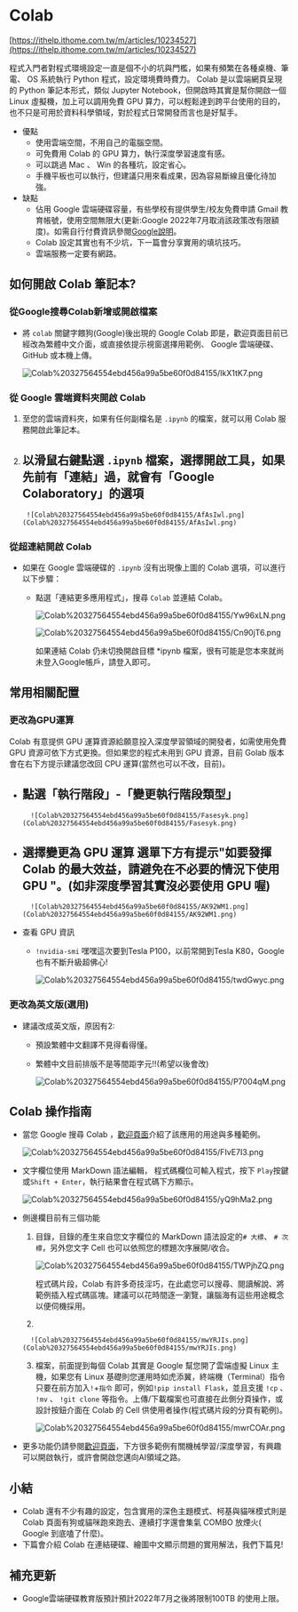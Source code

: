 # Colab

[https://ithelp.ithome.com.tw/m/articles/10234527](https://ithelp.ithome.com.tw/m/articles/10234527)

程式入門者對程式環境設定一直是個不小的坑與門檻，如果有頻繁在各種桌機、筆電、 OS 系統執行 Python 程式，設定環境費時費力。 Colab 是以雲端網頁呈現的 Python 筆記本形式，類似 Jupyter Notebook，但開啟時其實是幫你開啟一個 Linux 虛擬機，加上可以調用免費 GPU 算力，可以輕鬆達到跨平台使用的目的，也不只是可用於資料科學領域，對於程式日常開發而言也是好幫手。

- 優點
    - 使用雲端空間，不用自己的電腦空間。
    - 可免費用 Colab 的 GPU 算力，執行深度學習速度有感。
    - 可以跳過 Mac 、 Win 的各種坑，設定省心。
    - 手機平板也可以執行，但建議只用來看成果，因為容易斷線且優化待加強。
- 缺點
    - 佔用 Google 雲端硬碟容量，有些學校有提供學生/校友免費申請 Gmail 教育帳號，使用空間無限大(更新:Google 2022年7月取消該政策改有限額度)。如需自行付費資訊參閱[Google說明](https://one.google.com/about)。
    - Colab 設定其實也有不少坑，下一篇會分享實用的填坑技巧。
    - 雲端服務一定要有網路。

## 如何開啟 Colab 筆記本?

### 從Google搜尋Colab新增或開啟檔案

- 將 `colab` 關鍵字餵狗(Google)後出現的 Google Colab 即是，歡迎頁面目前已經改為繁體中文介面，或直接依提示視窗選擇用範例、 Google 雲端硬碟、 GitHub 或本機上傳。
    
    ![Colab%20327564554ebd456a99a5be60f0d84155/IkX1tK7.png](Colab%20327564554ebd456a99a5be60f0d84155/IkX1tK7.png)
    

### 從 Google 雲端資料夾開啟 Colab

1. 至您的雲端資料夾，如果有任何副檔名是 `.ipynb` 的檔案，就可以用 Colab 服務開啟此筆記本。
2. 以滑鼠右鍵點選 `.ipynb` 檔案，選擇開啟工具，如果先前有「連結」過，就會有「Google Colaboratory」的選項 
    - 
        
        ![Colab%20327564554ebd456a99a5be60f0d84155/AfAsIwl.png](Colab%20327564554ebd456a99a5be60f0d84155/AfAsIwl.png)
        

### 從超連結開啟 Colab

- 如果在 Google 雲端硬碟的 `.ipynb` 沒有出現像上圖的 Colab 選項，可以進行以下步驟：
    - 點選「連結更多應用程式」，搜尋 `Colab` 並連結 Colab。
        
        ![Colab%20327564554ebd456a99a5be60f0d84155/Yw96xLN.png](Colab%20327564554ebd456a99a5be60f0d84155/Yw96xLN.png)
        
        ![Colab%20327564554ebd456a99a5be60f0d84155/Cn90jT6.png](Colab%20327564554ebd456a99a5be60f0d84155/Cn90jT6.png)
        
        如果連結 Colab 仍未切換開啟目標 *ipynb 檔案，很有可能是您本來就尚未登入Google帳戶，請登入即可。
        

## 常用相關配置

### 更改為GPU運算

Colab 有意提供 GPU 運算資源給願意投入深度學習領域的開發者，如需使用免費 GPU 資源可依下方式更換。但如果您的程式未用到 GPU 資源，目前 Golab 版本會在右下方提示建議您改回 CPU 運算(當然也可以不改，目前)。

- 點選「執行階段」-「變更執行階段類型」
    - 
        
        ![Colab%20327564554ebd456a99a5be60f0d84155/Fasesyk.png](Colab%20327564554ebd456a99a5be60f0d84155/Fasesyk.png)
        
- 選擇變更為 GPU 運算 選單下方有提示"如要發揮 Colab 的最大效益，請避免在不必要的情況下使用 GPU "。(如非深度學習其實沒必要使用 GPU 喔)
    - 
        
        ![Colab%20327564554ebd456a99a5be60f0d84155/AK92WM1.png](Colab%20327564554ebd456a99a5be60f0d84155/AK92WM1.png)
        
- 查看 GPU 資訊
    - `!nvidia-smi` 嘿嘿這次要到Tesla P100，以前常開到Tesla K80，Google也有不斷升級超佛心!
        
        ![Colab%20327564554ebd456a99a5be60f0d84155/twdGwyc.png](Colab%20327564554ebd456a99a5be60f0d84155/twdGwyc.png)
        

### 更改為英文版(選用)

- 建議改成英文版，原因有2:
    - 預設繁體中文翻譯不見得看得懂。
    - 繁體中文目前排版不是等間距字元!!(希望以後會改)
        
        ![Colab%20327564554ebd456a99a5be60f0d84155/P7004qM.png](Colab%20327564554ebd456a99a5be60f0d84155/P7004qM.png)
        

## Colab 操作指南

- 當您 Google 搜尋 Colab ，[歡迎頁面](https://colab.research.google.com/notebooks/intro.ipynb)介紹了該應用的用途與多種範例。
    
    ![Colab%20327564554ebd456a99a5be60f0d84155/FIvE7I3.png](Colab%20327564554ebd456a99a5be60f0d84155/FIvE7I3.png)
    
- 文字欄位使用 MarkDown 語法編輯， 程式碼欄位可輸入程式，按下 `Play`按鍵或`Shift + Enter`，執行結果會在程式碼下方顯示。
    
    ![Colab%20327564554ebd456a99a5be60f0d84155/yQ9hMa2.png](Colab%20327564554ebd456a99a5be60f0d84155/yQ9hMa2.png)
    
- 側邊欄目前有三個功能
    1. 目錄，目錄的產生來自您文字欄位的 MarkDown 語法設定的`# 大標`、 `# 次標`，另外您文字 Cell 也可以依照您的標題次序展開/收合。 
        
        ![Colab%20327564554ebd456a99a5be60f0d84155/TWPjhZQ.png](Colab%20327564554ebd456a99a5be60f0d84155/TWPjhZQ.png)
        
        程式碼片段，Colab 有許多奇技淫巧，在此處您可以搜尋、閱讀解說、將範例插入程式碼區塊。建議可以花時間逐一瀏覽，讓腦海有這些用途概念以便伺機採用。
        
    2. 
        
        ![Colab%20327564554ebd456a99a5be60f0d84155/mwYRJIs.png](Colab%20327564554ebd456a99a5be60f0d84155/mwYRJIs.png)
        
    3. 檔案，前面提到每個 Colab 其實是 Google 幫您開了雲端虛擬 Linux 主機，如果您有 Linux 基礎則您運用時如虎添翼，終端機（Terminal）指令只要在前方加入`!`+`指令` 即可，例如`!pip install Flask`，並且支援 `!cp` 、 `!mv` 、 `!git clone` 等指令。上傳/下載檔案也可直接在此側分頁操作，或設計按鈕介面在 Colab 的 Cell 供使用者操作(程式碼片段的分頁有範例)。 
        
        ![Colab%20327564554ebd456a99a5be60f0d84155/mwrCOAr.png](Colab%20327564554ebd456a99a5be60f0d84155/mwrCOAr.png)
        
- 更多功能仍請參閱[歡迎頁面](https://colab.research.google.com/notebooks/intro.ipynb)，下方很多範例有關機械學習/深度學習，有興趣可以開啟執行，或許會開啟您邁向AI領域之路。

## 小結

- Colab 還有不少有趣的設定，包含實用的深色主題模式、柯基與貓咪模式則是 Colab 頁面有狗或貓咪跑來跑去、連續打字還會集氣 COMBO 放煙火( Google 到底嗑了什麼)。
- 下篇會介紹 Colab 在連結硬碟、繪圖中文顯示問題的實用解法，我們下篇見!

## 補充更新

- Google雲端硬碟教育版預計預計2022年7月之後將限制100TB 的使用上限。